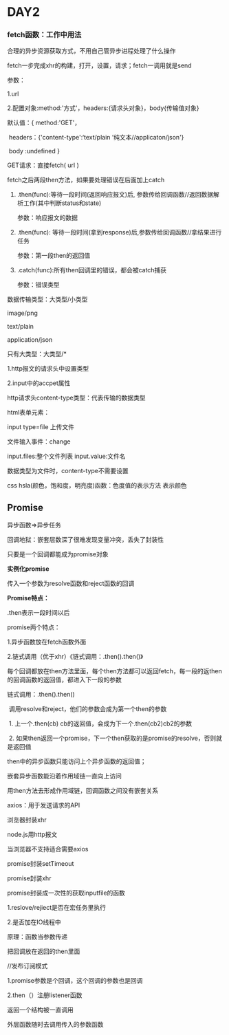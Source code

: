 # DAY2



### fetch函数：工作中用法

合理的异步资源获取方式，不用自己管异步进程处理了什么操作

fetch一步完成xhr的构建，打开，设置，请求；fetch一调用就是send

参数：

1.url 

2.配置对象:method:'方式'，headers:{请求头对象}，body{传输值对象}

默认值：{  method:'GET'，

​		   headers：{'content-type':‘text/plain ’纯文本//applicaton/json'}

​		    body :undefined }

GET请求：直接fetch( url )



fetch之后两段then方法，如果要处理错误在后面加上catch

1. .then(func):等待一段时间(返回响应报文)后, 参数传给回调函数//返回数据解析工作(其中判断status和state)

   参数：响应报文的数据

2. .then(func): 等待一段时间(拿到response)后,参数传给回调函数//拿结果进行任务

   参数：第一段then的返回值

3. .catch(func):所有then回调里的错误，都会被catch捕获

   参数：错误类型



数据传输类型：大类型/小类型  

image/png

text/plain

application/json 

只有大类型：大类型/*

1.http报文的请求头中设置类型

2.input中的accpet属性



http请求头content-type类型：代表传输的数据类型



html表单元素：

input type=file 上传文件

文件输入事件：change 

input.files:整个文件列表  input.value:文件名

数据类型为文件时，content-type不需要设置



css hsla(颜色，饱和度，明亮度)函数：色度值的表示方法 表示颜色





## Promise

异步函数=>异步任务

回调地狱：嵌套层数深了很难发现变量冲突，丢失了封装性

只要是一个回调都能成为promise对象

**实例化promise**

传入一个参数为resolve函数和reject函数的回调



**Promise特点：**

.then表示一段时间以后



promise两个特点：

1.异步函数放在fetch函数外面

2.链式调用（优于xhr）《链式调用：.then().then()》

每个回调都放在then方法里面，每个then方法都可以返回fetch，每一段的返then的回调函数的返回值，都进入下一段的参数

链式调用：.then().then()

​	调用resolve和reject，他们的参数会成为第一个then的参数

​	1. 上一个.then(cb) cb的返回值，会成为下一个.then(cb2)cb2的参数

​	2. 如果then返回一个promise，下一个then获取的是promise的resolve，否则就是返回值







then中的异步函数只能访问上个异步函数的返回值；

嵌套异步函数能沿着作用域链一直向上访问

用then方法去形成作用域链，回调函数之间没有嵌套关系



axios：用于发送请求的API

浏览器封装xhr

node.js用http报文

当浏览器不支持适合需要axios



promise封装setTimeout

promise封装xhr

promise封装成一次性的获取inputfile的函数



1.reslove/rejiect是否在宏任务里执行

2.是否加在IO线程中



原理：函数当参数传递



把回调放在返回的then里面

//发布订阅模式

1.promise参数是个回调，这个回调的参数也是回调

2.then（）注册listener函数



返回一个结构被一直调用





外层函数随时去调用传入的参数函数

